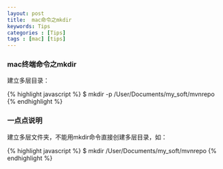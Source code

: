 ```yaml
---
layout: post
title:  mac命令之mkdir
keywords: Tips
categories : [Tips]
tags : [mac] [tips]
---
```

### mac终端命令之mkdir

建立多层目录：

{% highlight javascript %}
$ mkdir -p /User/Documents/my_soft/mvnrepo
{% endhighlight %}
 
### 一点点说明

建立多层文件夹，不能用mkdir命令直接创建多层目录，如：

{% highlight javascript %}
$ mkdir /User/Documents/my_soft/mvnrepo
{% endhighlight %}